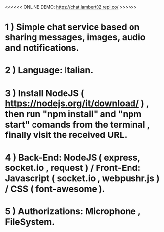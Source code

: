 <<<<<<  ONLINE DEMO:   https://chat.lambert02.repl.co/   >>>>>>

# 1 ) Simple chat service based on sharing messages, images, audio and notifications.
# 2 ) Language: Italian. 
# 3 ) Install NodeJS ( https://nodejs.org/it/download/ ) , then run "npm install" and "npm start" comands from the terminal , finally visit the received URL.
# 4 ) Back-End: NodeJS ( express, socket.io , request ) / Front-End: Javascript ( socket.io , webpushr.js ) / CSS ( font-awesome ).
# 5 ) Authorizations: Microphone , FileSystem.

